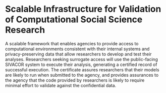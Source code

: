 # Scalable Infrastructure for Validation of Computational Social Science Research

A scalable framework that enables agencies to provide access to computational environments consistent with their internal systems and privacy-preserving data that allow researchers to develop and test their analyses. Researchers seeking surrogate access will use
the public-facing SIVACOR system to execute their analysis, generating a certified record of successful execution. The certificate assures researchers that their models are likely to run when submitted to the agency, and provides assurances to the agency that the code provided by researchers is likely to require minimal effort to validate against the confidential data.
